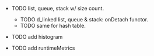 
* TODO list, queue, stack w/ size count.
  * TODO d_linked list, queue & stack: onDetach functor.
  * TODO same for hash table.

* TODO add histogram
* TODO add runtimeMetrics
